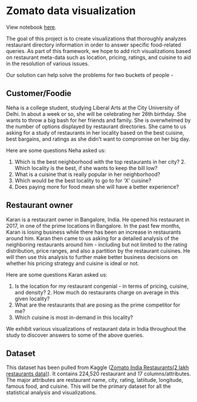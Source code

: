 # Zomato data visualization

View notebook [here](https://nbviewer.org/github/amanbasu/zomato-data-visualization/blob/master/viz-notebook.ipynb).

The goal of this project is to create visualizations that thoroughly analyzes restaurant directory information in order to answer specific food-related queries. As part of this framework, we hope to add rich visualizations based on restaurant meta-data such as location, pricing, ratings, and cuisine to aid in the resolution of various issues.

Our solution can help solve the problems for two buckets of people -

## Customer/Foodie

Neha is a college student, studying Liberal Arts at the City University of Delhi. In about a week or so, she will be celebrating her 26th birthday. She wants to throw a big bash for her friends and family. She is overwhelmed by the number of options displayed by restaurant directories. She came to us asking for a study of restaurants in her locality based on the best cuisine, best bargains, and ratings as she didn’t want to compromise on her big day.

Here are some questions Neha asked us:

1. Which is the best neighborhood with the top restaurants in her city? 2. Which locality is the best, if she wants to keep the bill low?
3. What is a cuisine that is really popular in her neighborhood?
4. Which would be the best locality to go to for ‘X’ cuisine?
5. Does paying more for food mean she will have a better experience?

## Restaurant owner

Karan is a restaurant owner in Bangalore, India. He opened his restaurant in 2017, in one of the prime locations in Bangalore. In the past few months, Karan is losing business while there has been an increase in restaurants around him. Karan then came to us asking for a detailed analysis of the neighboring restaurants around him - including but not limited to the rating distribution, price ranges, and also a partition by the restaurant cuisines. He will then use this analysis to further make better business decisions on whether his pricing strategy and cuisine is ideal or not.

Here are some questions Karan asked us:

1. Is the location for my restaurant congenial - in terms of pricing, cuisine, and density? 2. How much do restaurants charge on average in this given locality?
3. What are the restaurants that are posing as the prime competitor for me?
4. Which cuisine is most in-demand in this locality?

We exhibit various visualizations of restaurant data in India throughout the study to discover answers to some of the above queries. 

## Dataset

This dataset has been pulled from Kaggle ([Zomato India Restaurants(2 lakh restaurants data)](https://www.kaggle.com/ngokulakannan/zomato-india-restaurants2-lakh-restaurants-data)). It contains 224,520 restaurant and 17 columns/attributes. The major attributes are restaurant name, city, rating, latiitude, longitude, famous food, and cuisine. This will be the primary dataset for all the statistical analysis and visualizations.
